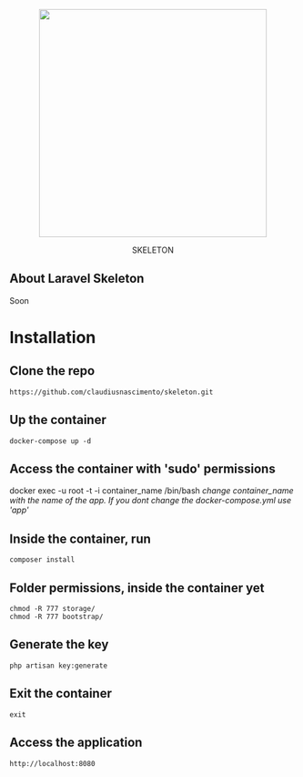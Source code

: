 <p align="center"><img src="https://res.cloudinary.com/dtfbvvkyp/image/upload/v1566331377/laravel-logolockup-cmyk-red.svg" width="400"></p>

<p align="center" color="red">
    SKELETON
</p>

## About Laravel Skeleton

Soon


# Installation

## Clone the repo

```
https://github.com/claudiusnascimento/skeleton.git
```

## Up the container

```
docker-compose up -d
```

## Access the container with 'sudo' permissions

docker exec -u root -t -i container_name /bin/bash
*change container_name with the name of the app. If you dont change the docker-compose.yml use 'app'*

## Inside the container, run

```
composer install
```
## Folder permissions, inside the container yet
```
chmod -R 777 storage/
chmod -R 777 bootstrap/
```
## Generate the key
```
php artisan key:generate
```

## Exit the container

```
exit
```

## Access the application
```
http://localhost:8080
```
